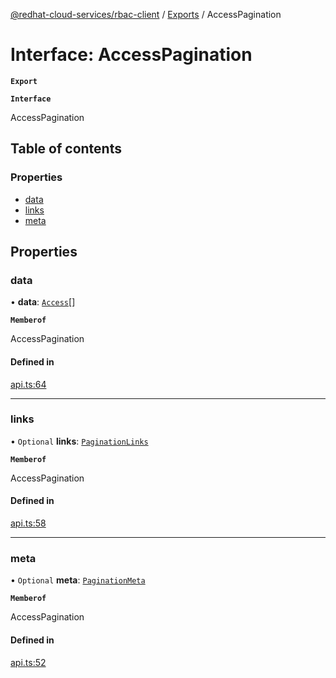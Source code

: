 [@redhat-cloud-services/rbac-client](../README.md) / [Exports](../modules.md) / AccessPagination

# Interface: AccessPagination

**`Export`**

**`Interface`**

AccessPagination

## Table of contents

### Properties

- [data](AccessPagination.md#data)
- [links](AccessPagination.md#links)
- [meta](AccessPagination.md#meta)

## Properties

### data

• **data**: [`Access`](Access.md)[]

**`Memberof`**

AccessPagination

#### Defined in

[api.ts:64](https://github.com/RedHatInsights/javascript-clients/blob/master/packages/rbac/api.ts#L64)

___

### links

• `Optional` **links**: [`PaginationLinks`](PaginationLinks.md)

**`Memberof`**

AccessPagination

#### Defined in

[api.ts:58](https://github.com/RedHatInsights/javascript-clients/blob/master/packages/rbac/api.ts#L58)

___

### meta

• `Optional` **meta**: [`PaginationMeta`](PaginationMeta.md)

**`Memberof`**

AccessPagination

#### Defined in

[api.ts:52](https://github.com/RedHatInsights/javascript-clients/blob/master/packages/rbac/api.ts#L52)

